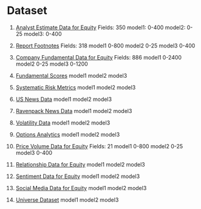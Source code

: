 # Dataset

1. [Analyst Estimate Data for Equity](https://platform.worldquantbrain.com/data/data-sets/analyst4)
Fields: 350
model1: 0-400
model2: 0-25
model3: 0-400

2. [Report Footnotes](https://platform.worldquantbrain.com/data/data-sets/fundamental2)
Fields: 318
model1 0-800
model2 0-25
model3 0-400

1. [Company Fundamental Data for Equity](https://platform.worldquantbrain.com/data/data-sets/fundamental6)
Fields: 886
model1 0-2400
model2 0-25
model3 0-1200

1. [Fundamental Scores](https://platform.worldquantbrain.com/data/data-sets/model16)
model1
model2
model3

1. [Systematic Risk Metrics](https://platform.worldquantbrain.com/data/data-sets/model51)
model1
model2
model3

1. [US News Data](https://platform.worldquantbrain.com/data/data-sets/news12)
model1
model2
model3

1. [Ravenpack News Data](https://platform.worldquantbrain.com/data/data-sets/news18)
model1
model2
model3

1. [Volatility Data](https://platform.worldquantbrain.com/data/data-sets/option8)
model1
model2
model3

1.  [Options Analytics](https://platform.worldquantbrain.com/data/data-sets/option9)
model1
model2
model3

1.  [Price Volume Data for Equity](https://platform.worldquantbrain.com/data/data-sets/pv1)
Fields: 21
model1 0-800
model2 0-25
model3 0-400

1.  [Relationship Data for Equity](https://platform.worldquantbrain.com/data/data-sets/pv13)
model1
model2
model3

1.  [Sentiment Data for Equity](https://platform.worldquantbrain.com/data/data-sets/socialmedia12)
model1
model2
model3

1.  [Social Media Data for Equity](https://platform.worldquantbrain.com/data/data-sets/socialmedia8)
model1
model2
model3

1.  [Universe Dataset](https://platform.worldquantbrain.com/data/data-sets/univ1)
model1
model2
model3

